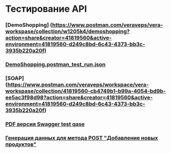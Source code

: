 # Тестирование API
### [DemoShopping] (https://www.postman.com/veraveps/vera-workspase/collection/w1205k4/demoshopping?action=share&creator=41819560&active-environment=41819560-d249c8bd-6c43-4373-bb3c-3935b220a20f)
### [DemoShopping.postman_test_run.json](https://github.com/user-attachments/files/20501223/DemoShopping.postman_test_run.json)
### [SOAP] (https://www.postman.com/veraveps/workspace/vera-workspase/collection/41819560-cb4749b1-b99a-4054-bd9b-ee5ac3f98d98?action=share&creator=41819560&active-environment=41819560-d249c8bd-6c43-4373-bb3c-3935b220a20f)
### [PDF версия Swagger test qase](https://app.qase.io/print/project/G10?filter=%7B%22author%22%3A328%7D&suite_id=203&sort_by=position)
### [Генерация данных для метода POST "Добавление новых продуктов"](https://www.postman.com/veraveps/vera-workspase/request/a5uexq6/demoshopping?action=share&creator=41819560&ctx=documentation&active-environment=41819560-d249c8bd-6c43-4373-bb3c-3935b220a20f)
